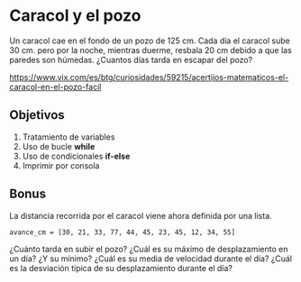 # Caracol y el pozo

Un caracol cae en el fondo de un pozo de 125 cm. Cada día el caracol sube 30 cm. pero por la noche, mientras duerme, resbala 20 cm debido a que las paredes son húmedas. ¿Cuantos días tarda en escapar del pozo?

https://www.vix.com/es/btg/curiosidades/59215/acertijos-matematicos-el-caracol-en-el-pozo-facil

## Objetivos

1. Tratamiento de variables
2. Uso de bucle **while**
3. Uso de condicionales **if-else**
4. Imprimir por consola

## Bonus
La distancia recorrida por el caracol viene ahora definida por una lista. 
```
avance_cm = [30, 21, 33, 77, 44, 45, 23, 45, 12, 34, 55]
```
¿Cuánto tarda en subir el pozo?
¿Cuál es su máximo de desplazamiento en un día? ¿Y su mínimo?
¿Cuál es su media de velocidad durante el día?
¿Cuál es la desviación típica de su desplazamiento durante el día?